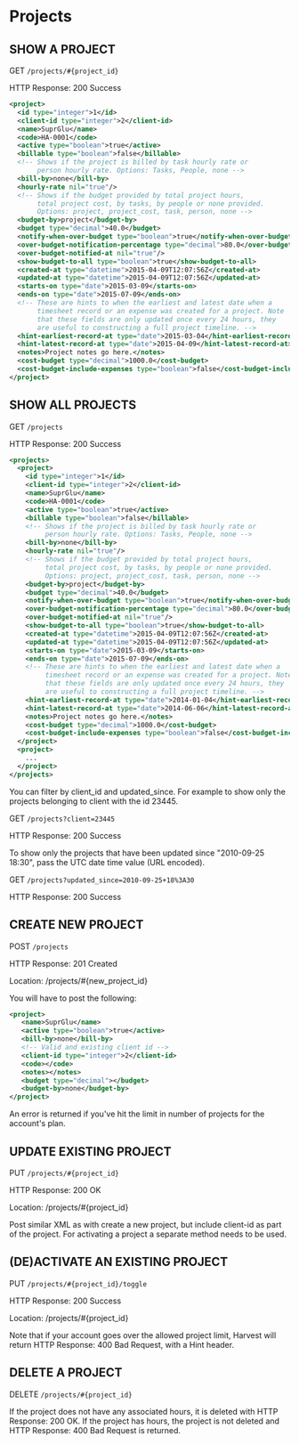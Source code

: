 # Projects

## SHOW A PROJECT

GET `/projects/#{project_id}`

HTTP Response: 200 Success

```xml
<project>
  <id type="integer">1</id>
  <client-id type="integer">2</client-id>
  <name>SuprGlu</name>
  <code>HA-0001</code>
  <active type="boolean">true</active>
  <billable type="boolean">false</billable>
  <!-- Shows if the project is billed by task hourly rate or
       person hourly rate. Options: Tasks, People, none -->
  <bill-by>none</bill-by>
  <hourly-rate nil="true"/>
  <!-- Shows if the budget provided by total project hours,
       total project cost, by tasks, by people or none provided.
       Options: project, project_cost, task, person, none -->
  <budget-by>project</budget-by>
  <budget type="decimal">40.0</budget>
  <notify-when-over-budget type="boolean">true</notify-when-over-budget>
  <over-budget-notification-percentage type="decimal">80.0</over-budget-notification-percentage>
  <over-budget-notified-at nil="true"/>
  <show-budget-to-all type="boolean">true</show-budget-to-all>
  <created-at type="datetime">2015-04-09T12:07:56Z</created-at>
  <updated-at type="datetime">2015-04-09T12:07:56Z</updated-at>
  <starts-on type="date">2015-03-09</starts-on>
  <ends-on type="date">2015-07-09</ends-on>
  <!-- These are hints to when the earliest and latest date when a
       timesheet record or an expense was created for a project. Note
       that these fields are only updated once every 24 hours, they
       are useful to constructing a full project timeline. -->
  <hint-earliest-record-at type="date">2015-03-04</hint-earliest-record-at>
  <hint-latest-record-at type="date">2015-04-09</hint-latest-record-at>
  <notes>Project notes go here.</notes>
  <cost-budget type="decimal">1000.0</cost-budget>
  <cost-budget-include-expenses type="boolean">false</cost-budget-include-expenses>
</project>
```

## SHOW ALL PROJECTS

GET `/projects`

HTTP Response: 200 Success

```xml
<projects>
  <project>
    <id type="integer">1</id>
    <client-id type="integer">2</client-id>
    <name>SuprGlu</name>
    <code>HA-0001</code>
    <active type="boolean">true</active>
    <billable type="boolean">false</billable>
    <!-- Shows if the project is billed by task hourly rate or
         person hourly rate. Options: Tasks, People, none -->
    <bill-by>none</bill-by>
    <hourly-rate nil="true"/>
    <!-- Shows if the budget provided by total project hours,
         total project cost, by tasks, by people or none provided.
         Options: project, project_cost, task, person, none -->
    <budget-by>project</budget-by>
    <budget type="decimal">40.0</budget>
    <notify-when-over-budget type="boolean">true</notify-when-over-budget>
    <over-budget-notification-percentage type="decimal">80.0</over-budget-notification-percentage>
    <over-budget-notified-at nil="true"/>
    <show-budget-to-all type="boolean">true</show-budget-to-all>
    <created-at type="datetime">2015-04-09T12:07:56Z</created-at>
    <updated-at type="datetime">2015-04-09T12:07:56Z</updated-at>
    <starts-on type="date">2015-03-09</starts-on>
    <ends-on type="date">2015-07-09</ends-on>
    <!-- These are hints to when the earliest and latest date when a
         timesheet record or an expense was created for a project. Note
         that these fields are only updated once every 24 hours, they
         are useful to constructing a full project timeline. -->
    <hint-earliest-record-at type="date">2014-01-04</hint-earliest-record-at>
    <hint-latest-record-at type="date">2014-06-06</hint-latest-record-at>
    <notes>Project notes go here.</notes>
    <cost-budget type="decimal">1000.0</cost-budget>
    <cost-budget-include-expenses type="boolean">false</cost-budget-include-expenses>
  </project>
  <project>
    ...
  </project>
</projects>
```

You can filter by client_id and updated_since. For example to show only the projects belonging to client with the id 23445.

GET `/projects?client=23445`

HTTP Response: 200 Success

To show only the projects that have been updated since "2010-09-25 18:30", pass the UTC date time value (URL encoded).

GET `/projects?updated_since=2010-09-25+18%3A30`

HTTP Response: 200 Success

## CREATE NEW PROJECT

POST `/projects`

HTTP Response: 201 Created

Location: /projects/#{new_project_id}

You will have to post the following:

```xml
<project>
   <name>SuprGlu</name>
   <active type="boolean">true</active>
   <bill-by>none</bill-by>
   <!-- Valid and existing client id -->
   <client-id type="integer">2</client-id>
   <code></code>
   <notes></notes>
   <budget type="decimal"></budget>
   <budget-by>none</budget-by>
</project>
```

An error is returned if you've hit the limit in number of projects for the account's plan.

## UPDATE EXISTING PROJECT

PUT `/projects/#{project_id}`

HTTP Response: 200 OK

Location: /projects/#{project_id}

Post similar XML as with create a new project, but include client-id as part of the project. For activating a project a separate method needs to be used.

## (DE)ACTIVATE AN EXISTING PROJECT

PUT `/projects/#{project_id}/toggle`

HTTP Response: 200 Success

Location: /projects/#{project_id}

Note that if your account goes over the allowed project limit, Harvest will return HTTP Response: 400 Bad Request, with a Hint header.

## DELETE A PROJECT

DELETE `/projects/#{project_id}`

If the project does not have any associated hours, it is deleted with HTTP Response: 200 OK. If the project has hours, the project is not deleted and HTTP Response: 400 Bad Request is returned.
